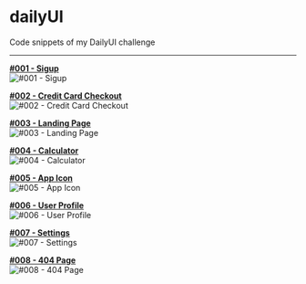 # dailyUI
Code snippets of my DailyUI challenge
****

**[#001 - Sigup](https://github.com/mycnlz/dailyUI/tree/master/001)**   
![#001 - Sigup](https://github.com/mycnlz/dailyUI/blob/master/global/img/Proj_DailyUI_001.png)  

**[#002 - Credit Card Checkout](https://github.com/mycnlz/dailyUI/tree/master/002)**   
![#002 - Credit Card Checkout](https://github.com/mycnlz/dailyUI/blob/master/global/img/Proj_DailyUI_002.png)  

**[#003 - Landing Page](https://github.com/mycnlz/dailyUI/tree/master/003)**   
![#003 - Landing Page](https://github.com/mycnlz/dailyUI/blob/master/global/img/Proj_DailyUI_003.png)  

**[#004 - Calculator](https://github.com/mycnlz/dailyUI/tree/master/004)**   
![#004 - Calculator](https://github.com/mycnlz/dailyUI/blob/master/global/img/Proj_DailyUI_004.png)    

**[#005 - App Icon](https://github.com/mycnlz/dailyUI/tree/master/005)**   
![#005 - App Icon](https://github.com/mycnlz/dailyUI/blob/master/global/img/Proj_DailyUI_005.png)    

**[#006 - User Profile](https://github.com/mycnlz/dailyUI/tree/master/006)**   
![#006 - User Profile](https://github.com/mycnlz/dailyUI/blob/master/global/img/Proj_DailyUI_006.png)    

**[#007 - Settings](https://github.com/mycnlz/dailyUI/tree/master/007)**   
![#007 - Settings](https://github.com/mycnlz/dailyUI/blob/master/global/img/Proj_DailyUI_007.png)    

**[#008 - 404 Page](https://github.com/mycnlz/dailyUI/tree/master/008)**   
![#008 - 404 Page](https://github.com/mycnlz/dailyUI/blob/master/global/img/Proj_DailyUI_008.png)

